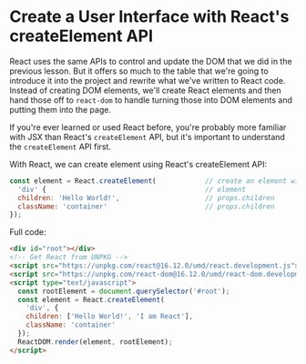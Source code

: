 # Create a User Interface with React's createElement API

React uses the same APIs to control and update the DOM that we did in the previous lesson. But it offers so much to the table that we're going to introduce it into the project and rewrite what we've written to React code. Instead of creating DOM elements, we'll create React elements and then hand those off to `react-dom` to handle turning those into DOM elements and putting them into the page.

If you're ever learned or used React before, you're probably more familiar with JSX than React's `createElement` API, but it's important to understand the `createElement` API first.

With React, we can create element using React's createElement API:
```js
const element = React.createElement(            // create an element with `React.createElement`
  'div' {                                       // element
  children: 'Hello World!',                     // props.children
  className: 'container'                        // props.children
});
```

Full code:
```html
<div id="root"></div>
<!-- Get React from UNPKG -->
<script src="https://unpkg.com/react@16.12.0/umd/react.development.js"></script>
<script src="https://unpkg.com/react-dom@16.12.0/umd/react-dom.development.js"></script>
<script type="text/javascript">
  const rootElement = document.querySelector('#root');
  const element = React.createElement(
    'div', { 
    children: ['Hello World!', 'I am React'],
    className: 'container'
  });
  ReactDOM.render(element, rootElement);
</script>
```
